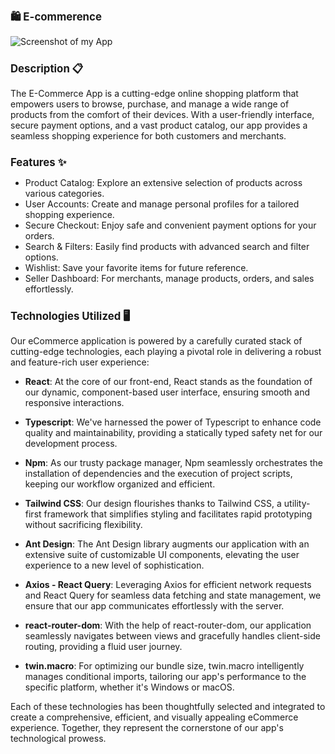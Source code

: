   <h1 style="font-size:larger;" > 🛍️ E-commerence</h1>
  
![Screenshot of my App](https://github.com/nina-razmadze/ECommerce/assets/123087063/ea096a9e-8e28-4343-b26d-67f93eb58878)

<h1 style="font-size:larger;" >Description 📋</h1>

The E-Commerce App is a cutting-edge online shopping platform that empowers users to browse, purchase, and manage a wide range of products from the comfort of their devices. With a user-friendly interface, secure payment options, and a vast product catalog, our app provides a seamless shopping experience for both customers and merchants.

<h1 style="font-size:larger;" >Features ✨</h1>

- Product Catalog: Explore an extensive selection of products across various categories.
- User Accounts: Create and manage personal profiles for a tailored shopping experience.
- Secure Checkout: Enjoy safe and convenient payment options for your orders.
- Search & Filters: Easily find products with advanced search and filter options.
- Wishlist: Save your favorite items for future reference.
- Seller Dashboard: For merchants, manage products, orders, and sales effortlessly.



<h1 style="font-size:larger;">Technologies Utilized 🖥</h1>

Our eCommerce application is powered by a carefully curated stack of cutting-edge technologies, each playing a pivotal role in delivering a robust and feature-rich user experience:

- **React**: At the core of our front-end, React stands as the foundation of our dynamic, component-based user interface, ensuring smooth and responsive interactions.

- **Typescript**: We've harnessed the power of Typescript to enhance code quality and maintainability, providing a statically typed safety net for our development process.

- **Npm**: As our trusty package manager, Npm seamlessly orchestrates the installation of dependencies and the execution of project scripts, keeping our workflow organized and efficient.

- **Tailwind CSS**: Our design flourishes thanks to Tailwind CSS, a utility-first framework that simplifies styling and facilitates rapid prototyping without sacrificing flexibility.

- **Ant Design**: The Ant Design library augments our application with an extensive suite of customizable UI components, elevating the user experience to a new level of sophistication.

- **Axios - React Query**: Leveraging Axios for efficient network requests and React Query for seamless data fetching and state management, we ensure that our app communicates effortlessly with the server.

- **react-router-dom**: With the help of react-router-dom, our application seamlessly navigates between views and gracefully handles client-side routing, providing a fluid user journey.

- **twin.macro**: For optimizing our bundle size, twin.macro intelligently manages conditional imports, tailoring our app's performance to the specific platform, whether it's Windows or macOS.

Each of these technologies has been thoughtfully selected and integrated to create a comprehensive, efficient, and visually appealing eCommerce experience. Together, they represent the cornerstone of our app's technological prowess.

